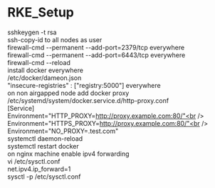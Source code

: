 # RKE_Setup
sshkeygen -t rsa <br />
ssh-copy-id to all nodes as user<br />
firewall-cmd --permanent --add-port=2379/tcp everywhere<br />
firewall-cmd --permanent --add-port=6443/tcp everywhere<br />
firewall-cmd --reload<br />
install docker everywhere<br />
/etc/docker/dameon.json<br />
"insecure-registries" : ["registry:5000"] everywhere<br />
on non airgapped node add docker proxy<br />
/etc/systemd/system/docker.service.d/http-proxy.conf<br />
[Service]<br />
Environment="HTTP_PROXY=http://proxy.example.com:80/"<br />
Environment="HTTPS_PROXY=http://proxy.example.com:80/"<br />
Environment="NO_PROXY=.test.com"<br />
systemctl daemon-reload<br />
systemctl restart docker<br />
on nginx machine enable ipv4 forwarding<br />
vi /etc/sysctl.conf<br />
net.ipv4.ip_forward=1<br />
sysctl -p /etc/sysctl.conf<br />
